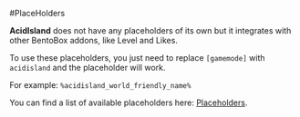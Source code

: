 #PlaceHolders

**AcidIsland** does not have any placeholders of its own but it integrates with other BentoBox addons, like Level and Likes. 

To use these placeholders, you just need to replace `[gamemode]` with `acidisland` and the placeholder will work.

For example: `%acidisland_world_friendly_name%`

You can find a list of available placeholders here: [Placeholders](/BentoBox/wiki/Placeholders).